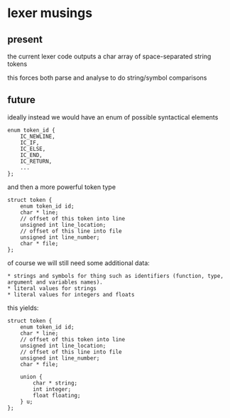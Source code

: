 # lexer musings


## present

the current lexer code outputs a char array of space-separated string tokens

this forces both parse and analyse to do string/symbol comparisons


## future

ideally instead we would have an enum of possible syntactical elements

    enum token_id {
        IC_NEWLINE,
        IC_IF,
        IC_ELSE,
        IC_END,
        IC_RETURN,
        ...
    };

and then a more powerful token type

    struct token {
        enum token_id id;
        char * line;
        // offset of this token into line
        unsigned int line_location;
        // offset of this line into file
        unsigned int line_number;
        char * file;
    };

of course we will still need some additional data:

    * strings and symbols for thing such as identifiers (function, type, argument and variables names).
    * literal values for strings
    * literal values for integers and floats

this yields:

    struct token {
        enum token_id id;
        char * line;
        // offset of this token into line
        unsigned int line_location;
        // offset of this line into file
        unsigned int line_number;
        char * file;

        union {
            char * string;
            int integer;
            float floating;
        } u;
    };


